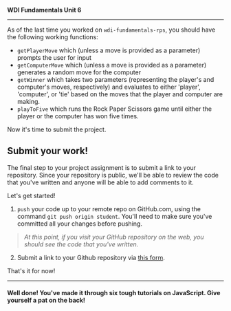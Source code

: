 **WDI Fundamentals Unit 6**

---

As of the last time you worked on `wdi-fundamentals-rps`, you should have the following working functions:
  * `getPlayerMove` which (unless a move is provided as a parameter) prompts the user for input
  * `getComputerMove` which (unless a move is provided as a parameter) generates a random move for the computer
  * `getWinner` which takes two parameters (representing the player's and computer's moves, respectively) and evaluates to either 'player', 'computer', or 'tie' based on the moves that the player and computer are making.
  * `playToFive` which runs the Rock Paper Scissors game until either the player or the computer has won five times.

Now it's time to submit the project.

## Submit your work!

The final step to your project assignment is to submit a link to your repository. Since your repository is public, we'll be able to review the code that you've written and anyone will be able to add comments to it.

Let's get started!

1. `push` your code up to your remote repo on GitHub.com, using the command `git push origin student`. You'll need to make sure you've committed all your changes before pushing.

  > *At this point, if you visit your GitHub repository on the web, you should see the code that you've written.*

2. Submit a link to your Github repository via [this form](https://ga-immersives.typeform.com/to/IUDmkL).

That's it for now!

---

#### Well done! You've made it through six tough tutorials on JavaScript. Give yourself a pat on the back!
